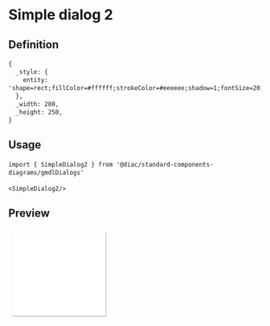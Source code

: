 # Simple dialog 2

## Definition

```
{
  _style: { 
    entity: 'shape=rect;fillColor=#ffffff;strokeColor=#eeeeee;shadow=1;fontSize=20;fontColor=#000000;spacingTop=-7;spacing=20;labelPosition=center;align=left;verticalAlign=top;whiteSpace=wrap;html=1;',
  },
  _width: 280,
  _height: 250,
}
```

## Usage

```
import { SimpleDialog2 } from '@diac/standard-components-diagrams/gmdlDialogs'

<SimpleDialog2/>
```

## Preview

<img src="./simple-dialog-2.png" width="200"/>
